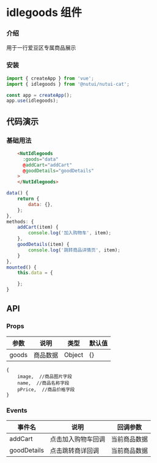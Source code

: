 #  idlegoods 组件

### 介绍

用于一行爱豆区专属商品展示

### 安装

``` javascript
import { createApp } from 'vue';
import { idlegoods } from '@nutui/nutui-cat';

const app = createApp();
app.use(idlegoods);
```

## 代码演示

### 基础用法

```html
    <NutIdlegoods
      :goods="data"
      @addCart="addCart"
      @goodDetails="goodDetails"
    >
    </NutIdlegoods>
```
```javascript
data() {
    return {
        data: {},
    };
},
methods: {
    addCart(item) {
        console.log('加入购物车', item);
    },
    goodDetails(item) {
        console.log('跳转商品详情页', item);
    }
},
mounted() {
    this.data = {

    };
}
```

## API

### Props

| 参数         | 说明                             | 类型   | 默认值           |
|--------------|----------------------------------|--------|------------------|
| goods         | 商品数据               | Object | {}               |

```
{
    image,  //商品图片字段
    name,  //商品名称字段
    pPrice,  //商品价格字段
}       
```
### Events

| 事件名 | 说明           | 回调参数     |
|--------|----------------|--------------|
| addCart  | 点击加入购物车回调 | 当前商品数据 |
| goodDetails  | 点击跳转商详回调 | 当前商品数据 |
    